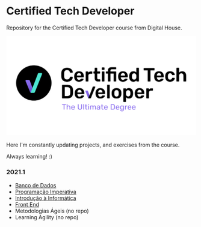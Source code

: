 # Certified Tech Developer

Repository for the Certified Tech Developer course from Digital House.

![](https://github.com/caiosaldanha/techdev/blob/main/files/ctdlogo.jpg)

Here I'm constantly updating projects, and exercises from the course.

Always learning! :)

### 2021.1

<ul>
    <li><a href="https://github.com/caiosaldanha/techdev/tree/main/bancodedados">Banco de Dados</a></li>
    <li><a href="https://github.com/caiosaldanha/techdev/tree/main/programacaoimperativa">Programação Imperativa</a></li>
    <li><a href="https://github.com/caiosaldanha/techdev/tree/main/introducaoainformatica">Introdução à Informática</a></li>
    <li><a href="https://github.com/caiosaldanha/techdev/tree/main/frontend">Front End</a></li>
    <li>Metodologias Ágeis (no repo)</li>
    <li>Learning Agility (no repo)</li>
</ul>
